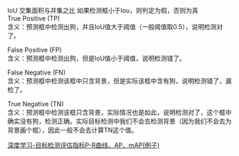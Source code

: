IoU 交集面积与并集之比 如果检测框小于Iou，则判定为假，否则为真  
True Positive (TP)  
含义：预测框中检测出狗，并且IoU值大于阈值（一般阈值取0.5），说明检测对了。  

False Positive (FP)  
含义：预测框中检测出狗，但是IoU值小于阈值，说明检测错了。  

False Negative (FN)  
含义：预测框中检测该框中只含背景，但是实际该框中含有狗，说明检测错了，漏检了。  

True Negative (TN)  
含义：预测框中检测该框只含背景，实际情况也是如此，说明检测对了，这个框中确实没有狗，检测正确。实际目标检测中我们不会去检测背景（因为我们不会去为背景画个框），因此一般不会去计算TN这个值。  

[深度学习-目标检测评估指标P-R曲线、AP、mAP(例子)](https://blog.csdn.net/qq_41994006/article/details/81051150)

